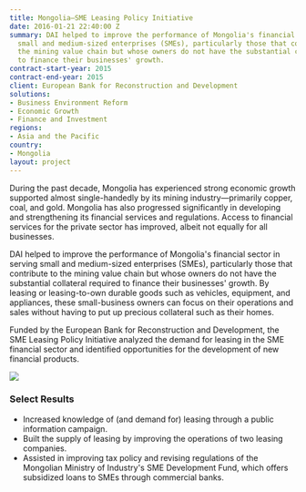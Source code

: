 ```yaml
---
title: Mongolia—SME Leasing Policy Initiative
date: 2016-01-21 22:40:00 Z
summary: DAI helped to improve the performance of Mongolia's financial sector in serving
  small and medium-sized enterprises (SMEs), particularly those that contribute to
  the mining value chain but whose owners do not have the substantial collateral required
  to finance their businesses' growth.
contract-start-year: 2015
contract-end-year: 2015
client: European Bank for Reconstruction and Development
solutions:
- Business Environment Reform
- Economic Growth
- Finance and Investment
regions:
- Asia and the Pacific
country:
- Mongolia
layout: project
---
```


During the past decade, Mongolia has experienced strong economic growth supported almost single-handedly by its mining industry—primarily copper, coal, and gold. Mongolia has also progressed significantly in developing and strengthening its financial services and regulations. Access to financial services for the private sector has improved, albeit not equally for all businesses.

DAI helped to improve the performance of Mongolia's financial sector in serving small and medium-sized enterprises (SMEs), particularly those that contribute to the mining value chain but whose owners do not have the substantial collateral required to finance their businesses' growth. By leasing or leasing-to-own durable goods such as vehicles, equipment, and appliances, these small-business owners can focus on their operations and sales without having to put up precious collateral such as their homes.

Funded by the European Bank for Reconstruction and Development, the SME Leasing Policy Initiative analyzed the demand for leasing in the SME financial sector and identified opportunities for the development of new financial products.

![][1]

### Select Results

* Increased knowledge of (and demand for) leasing through a public information campaign.
* Built the supply of leasing by improving the operations of two leasing companies.
* Assisted in improving tax policy and revising regulations of the Mongolian Ministry of Industry's SME Development Fund, which offers subsidized loans to SMEs through commercial banks.

[1]: https://assetify-dai.com/projects/Mongolia-SME-Leasing-1.jpg

